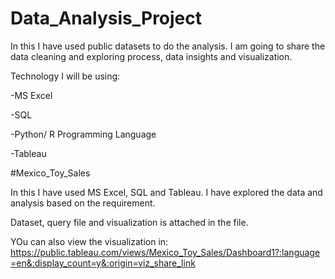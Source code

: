 # Data_Analysis_Project
In this I have used public datasets to do the analysis. I am going to share the data cleaning and exploring process, data insights and visualization.

Technology I will be using:

-MS Excel

-SQL

-Python/ R Programming Language

-Tableau 



#Mexico_Toy_Sales

In this I have used MS Excel, SQL and Tableau. I have explored the data and analysis based on the requirement.

Dataset, query file and visualization is attached in the file.

YOu can also view the visualization in: https://public.tableau.com/views/Mexico_Toy_Sales/Dashboard1?:language=en&:display_count=y&:origin=viz_share_link
